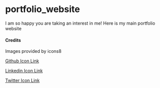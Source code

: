 # portfolio_website

I am so happy you are taking an interest in me! Here is my main portfolio website

#### Credits

Images provided by icons8

[Github Icon Link](https://icons8.com/icon/set/color-hand-drawn-github/plasticine)

[Linkedin Icon Link](https://icons8.com/icons/set/linkedin)

[Twitter Icon Link](https://icons8.com/icon/set/color-hand-drawn-twitter/plasticine)


